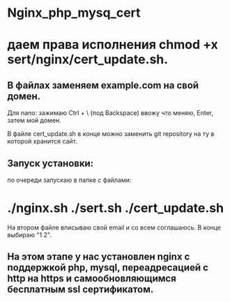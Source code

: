 # Nginx_php_mysq_cert

# даем права исполнения chmod +x sert/nginx/cert_update.sh.

## В файлах заменяем example.com на свой домен.

Для nano: зажимаю Ctrl + \ (под Backspace) ввожу что меняю, Enter, затем мой домен.

В файле cert_update.sh в конце можно заменить git repository на ту в которой хранится сайт.

## Запуск установки: 

по очереди запускаю в папке с файлами:

# ./nginx.sh  ./sert.sh  ./cert_update.sh

На втором файле вписываю свой email и со всем соглашаюсь. В конце выбираю "1 2".

## На этом этапе у нас установлен nginx с поддержкой php, mysql, переадресацией с http на https и самообновляющимся бесплатным ssl сертификатом.
